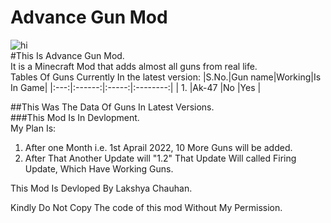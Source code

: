 # Advance Gun Mod
![hi](http://download1346.mediafire.com/n2pifxxuzapg/gvrekimeh9mpay2/logo.png)  
#This Is Advance Gun Mod.  
It is a Minecraft Mod that adds almost all guns from real life.  
Tables Of Guns Currently In the latest version:
|S.No.|Gun name|Working|Is In Game|
|:---:|:------:|:-----:|:--------:|
|  1. |Ak-47   |No     |Yes       |
  
##This Was The Data Of Guns In Latest Versions.  
###This Mod Is In Devlopment.  
My Plan Is:  
1. After one Month i.e. 1st Aprail 2022, 10 More Guns will be added.
2. After That Another Update will "1.2" That Update Will called Firing Update, Which Have Working Guns.
  
This Mod Is Devloped By Lakshya Chauhan.  

Kindly Do Not Copy The code of this mod Without My Permission.